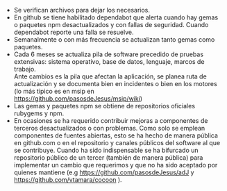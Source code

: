 * Se verifican archivos para dejar los necesarios.
* En github se tiene habilitado dependabot que alerta cuando hay
  gemas o paquetes npm desactualizados y con fallas de seguridad. 
  Cuando dependabot reporte una falla se resuelve.
* Semanalmente o con más frecuencia se actualizan tanto gemas como 
  paquetes. 
* Cada 6 meses se actualiza pila de software precedido de pruebas
  extensivas: sistema operativo, base de datos, lenguaje, marcos de trabajo.  
  Ante cambios es la pila que afectan la aplicación, se planea ruta de
  actualización y se documenta bien en incidentes o bien en los motores
  (lo más tipico es en msip en https://github.com/pasosdeJesus/msip/wiki)
* Las gemas y paquetes npm se obtiene de repositorios oficiales rubygems y npm.
* En ocasiones se ha requerido contribuir mejoras a componentes de terceros
  desactualizados o con problemas.  Como solo se emplean componentes de 
  fuentes abiertas, esto se ha hecho de manera pública en github.com o en
  el repositorio y canales públicos del software al que se contribuye.
  Cuando ha sido indispensable se ha bifurcado un repositorio público de
  un tercer (también de manera pública) para implementar un cambio que 
  requerimos  y que no ha sido aceptado por quienes mantiene (e.g
  https://github.com/pasosdeJesus/adJ y https://github.com/vtamara/cocoon ).

